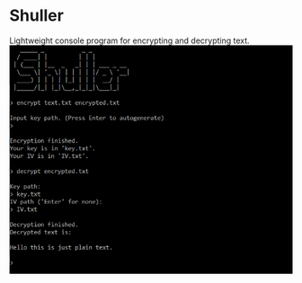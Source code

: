 # Shuller
Lightweight console program for encrypting and decrypting text.
![Alt text](/images/Shuller-summary.png?raw=true "Shuller summary")
